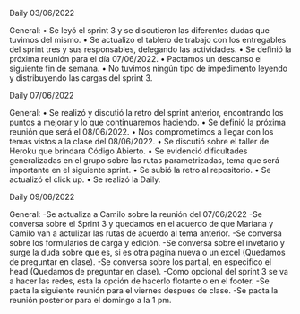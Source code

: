 Daily 03/06/2022

General: 
•	Se leyó el sprint 3 y se discutieron las diferentes dudas que tuvimos del mismo.
•	Se actualizo el tablero de trabajo con los entregables del sprint tres y sus responsables, delegando las actividades. 
•	Se definió la próxima reunión para el día 07/06/2022.
•	Pactamos un descanso el siguiente fin de semana.
•	No tuvimos ningún tipo de impedimento leyendo y distribuyendo las cargas del sprint 3.

Daily 07/06/2022

General:
•	Se realizó y discutió la retro del sprint anterior, encontrando los puntos a mejorar y lo que continuaremos haciendo.
•	Se definió la próxima reunión que será el 08/06/2022.
•	Nos comprometimos a llegar con los temas vistos a la clase del 08/06/2022.
•	Se discutió sobre el taller de Heroku que brindara Código Abierto.
•	Se evidenció dificultades generalizadas en el grupo sobre las rutas parametrizadas, tema que será importante en el siguiente sprint.
•	Se subió la retro al repositorio.
•	Se actualizó el click up.
•	Se realizó la Daily.

Daily 09/06/2022

General:
-Se actualiza a Camilo sobre la reunión del 07/06/2022
-Se conversa sobre el Sprint 3 y quedamos en el acuerdo de que Mariana y Camilo van a actulizar las rutas de acuerdo al tema anterior.
-Se conversa sobre los formularios de carga y edición.
-Se conversa sobre el invetario y surge la duda sobre que es, si es otra pagina nueva o un excel (Quedamos de preguntar en clase).
-Se conversa sobre los partial, en especifico el head (Quedamos de preguntar en clase).
-Como opcional del sprint 3 se va a hacer las redes, esta la opción de hacerlo flotante o en el footer.
-Se pacta la siguiente reunión para el viernes despues de clase.
-Se pacta la reunión posterior para el domingo a la 1 pm.